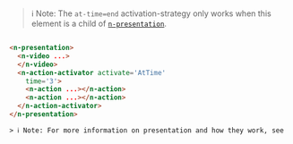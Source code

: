 

> ℹ️ Note: The `at-time=end` activation-strategy only works when this element is a child of  [`n-presentation`](/components/n-presentation).

```html

<n-presentation>
  <n-video ...>
  </n-video>
  <n-action-activator activate='AtTime' 
    time='3'>
    <n-action ...></n-action>
    <n-action ...></n-action>
  </n-action-activator>
</n-presentation>

> ℹ️ Note: For more information on presentation and how they work, see  [`n-presentation`](/components/n-presentation)